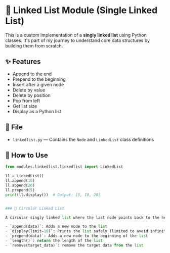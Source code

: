 # 🔗 Linked List Module (Single Linked List)

This is a custom implementation of a **singly linked list** using Python classes. It's part of my journey to understand core data structures by building them from scratch.

## ✨ Features

- Append to the end
- Prepend to the beginning
- Insert after a given node
- Delete by value
- Delete by position
- Pop from left
- Get list size
- Display as a Python list

## 📁 File

- `linkedlist.py` — Contains the `Node` and `LinkedList` class definitions

## 📌 How to Use

```python
from modules.linkedlist.linkedlist import LinkedList

ll = LinkedList()
ll.append(10)
ll.append(20)
ll.prepend(5)
print(ll.display())  # Output: [5, 10, 20]


### 🔁 Circular Linked List

A circular singly linked list where the last node points back to the head. Includes:

- `append(data)`: Adds a new node to the list
- `display(limit=10)`: Prints the list safely (limited to avoid infinite loops)
- `prepend(data)`: Adds a new node to the beginning of the list
- `length()`: return the length of the list
- `remove(target_data)`: remove the target data from the list





